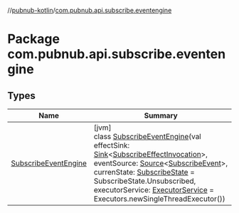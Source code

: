 //[pubnub-kotlin](../../index.md)/[com.pubnub.api.subscribe.eventengine](index.md)

# Package com.pubnub.api.subscribe.eventengine

## Types

| Name | Summary |
|---|---|
| [SubscribeEventEngine](-subscribe-event-engine/index.md) | [jvm]<br>class [SubscribeEventEngine](-subscribe-event-engine/index.md)(val effectSink: [Sink](../com.pubnub.api.eventengine/-sink/index.md)&lt;[SubscribeEffectInvocation](../com.pubnub.api.subscribe.eventengine.effect/-subscribe-effect-invocation/index.md)&gt;, eventSource: [Source](../com.pubnub.api.eventengine/-source/index.md)&lt;[SubscribeEvent](../com.pubnub.api.subscribe.eventengine.event/-subscribe-event/index.md)&gt;, currenState: [SubscribeState](../com.pubnub.api.subscribe.eventengine.state/-subscribe-state/index.md) = SubscribeState.Unsubscribed, executorService: [ExecutorService](https://docs.oracle.com/javase/8/docs/api/java/util/concurrent/ExecutorService.html) = Executors.newSingleThreadExecutor()) |
